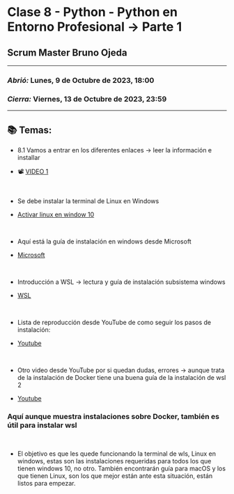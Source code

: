 # Clase 8 - Python - Python en Entorno Profesional -> Parte 1
## Scrum Master Bruno Ojeda

---

### *Abrió:* Lunes, 9 de Octubre de 2023, 18:00
### *Cierra:* Viernes, 13 de Octubre de 2023, 23:59

---

## 📚 Temas:

- 8.1 Vamos a entrar en los diferentes enlaces -> leer la información e installar

- 📽 [VIDEO 1](https://drive.google.com/file/d/16hxJZ0K_eba6dICRrgV3ECq1E0zq-4Xp/view)

<br>

- Se debe instalar la terminal de Linux en Windows

- [Activar linux en window 10](https://www.neoguias.com/activar-terminal-linux-windows-10/)

<br>

- Aquí está la guía de instalación en windows desde Microsoft

- [Microsoft](https://learn.microsoft.com/es-mx/windows/wsl/install-manual#step-4---download-the-linux-kernel-update-package)

<br>

- Introducción a WSL -> lectura y guía de instalación subsistema windows

- [WSL](https://www.softzone.es/windows/como-se-hace/subsistema-windows-linux/)

<br>

- Lista de reproducción desde YouTube de como seguir los pasos de instalación:

- [Youtube](https://www.youtube.com/watch?v=kyj-GbNkpIE&list=PLn5IkU1ZhgiY97pZRRTXm5VIz9sYXxlsR)
  
<br>

- Otro video desde YouTube por si quedan dudas, errores -> aunque trata de la instalación de Docker tiene una buena guía de la instalación de wsl 2

- [Youtube](https://youtu.be/_et7H0EQ8fY)

### Aquí aunque muestra instalaciones sobre Docker, también es útil para instalar wsl

<br>

- El objetivo es que les quede funcionando la terminal de wls, Linux en windows, estas son las instalaciones requeridas para todos los que tienen windows 10, no otro. También encontrarán guía para macOS y los que tienen Linux, son los que mejor están ante esta situación, están listos para empezar.


